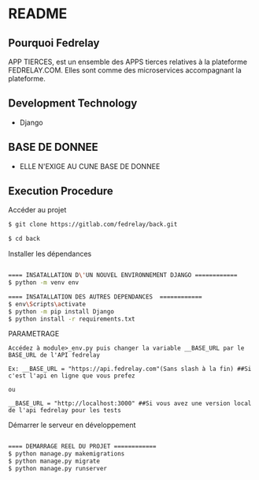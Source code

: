 # README

## Pourquoi Fedrelay 

APP TIERCES, est un ensemble des APPS tierces relatives à la plateforme FEDRELAY.COM. Elles sont comme des microservices accompagnant la plateforme.

## Development Technology
- Django

## BASE DE DONNEE
- ELLE N'EXIGE AU CUNE BASE DE DONNEE


## Execution Procedure

Accéder au projet
```bash
$ git clone https://gitlab.com/fedrelay/back.git

$ cd back 

```
Installer les dépendances
```bash

==== INSATALLATION D\'UN NOUVEL ENVIRONNEMENT DJANGO ============
$ python -m venv env

==== INSATALLATION DES AUTRES DEPENDANCES  ============
$ env\Scripts\activate
$ python -m pip install Django
$ python install -r requirements.txt 

```
PARAMETRAGE
```
Accédez à module>_env.py puis changer la variable __BASE_URL par le BASE_URL de l'API fedrelay

Ex: __BASE_URL = "https://api.fedrelay.com"(Sans slash à la fin) ##Si c'est l'api en ligne que vous prefez

ou

__BASE_URL = "http://localhost:3000" ##Si vous avez une version local de l'api fedrelay pour les tests

```
Démarrer le serveur en développement
```bash

==== DEMARRAGE REEL DU PROJET ============
$ python manage.py makemigrations
$ python manage.py migrate
$ python manage.py runserver
